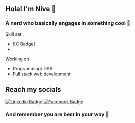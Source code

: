 ## Hola! I'm Nive 🤞
### A nerd who basically engages in something cool 🦾
Skill set
* [![C Badge]](https://img.shields.io/badge/C-00599C?style=for-the-badge&logo=c&logoColor=white)
* 
Working on
* Programming/ DSA
* Full stack web development
## Reach my socials
[![Linkedin Badge](https://img.shields.io/badge/LinkedIn-0077B5?style=for-the-badge&logo=linkedin&logoColor=white)](https://www.linkedin.com/in/nivedha-vijayakumar-5185b1224/)
[![Facebook Badge](https://img.shields.io/badge/Facebook-1877F2?style=for-the-badge&logo=facebook&logoColor=white)](https://www.facebook.com/profile.php?id=100074261173701)
### And remember you are best in your way 🌈




